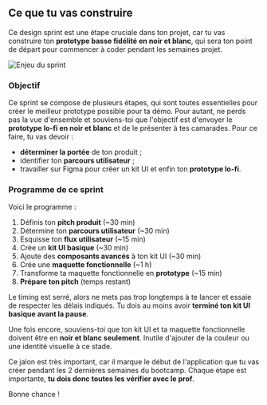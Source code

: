 ## Ce que tu vas construire

Ce design sprint est une étape cruciale dans ton projet, car tu vas construire ton **prototype basse fidélité en noir et blanc**, qui sera ton point de départ pour commencer à coder pendant les semaines projet.

![Enjeu du sprint](https://raw.githubusercontent.com/lewagon/fullstack-images/master/frontend/pds_stakes_of_day_2.gif)

### Objectif

Ce sprint se compose de plusieurs étapes, qui sont toutes essentielles pour créer le meilleur prototype possible pour ta démo. Pour autant, ne perds pas la vue d'ensemble et souviens-toi que l'objectif est d'envoyer le **prototype lo-fi en noir et blanc** et de le présenter à tes camarades. Pour ce faire, tu vas devoir :

- **déterminer la portée** de ton produit ;
- identifier ton **parcours utilisateur** ;
- travailler sur Figma pour créer un kit UI et enfin ton **prototype lo-fi**.

### Programme de ce sprint

Voici le programme :

1. Définis ton **pitch produit** (~30 min)
1. Détermine ton **parcours utilisateur** (~30 min)
1. Esquisse ton **flux utilisateur** (~15 min)
1. Crée un **kit UI basique** (~30 min)
1. Ajoute des **composants avancés** à ton kit UI (~30 min)
1. Crée une **maquette fonctionnelle** (~1 h)
1. Transforme ta maquette fonctionnelle en **prototype** (~15 min)
1. **Prépare ton pitch** (temps restant)

Le timing est serré, alors ne mets pas trop longtemps à te lancer et essaie de respecter les délais indiqués. Tu dois au moins avoir **terminé ton kit UI basique avant la pause**.

Une fois encore, souviens-toi que ton kit UI et ta maquette fonctionnelle doivent être en **noir et blanc seulement**. Inutile d'ajouter de la couleur ou une identité visuelle à ce stade.

Ce jalon est très important, car il marque le début de l'application que tu vas créer pendant les 2 dernières semaines du bootcamp. Chaque étape est importante, **tu dois donc toutes les vérifier avec le prof**.

Bonne chance !
